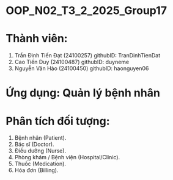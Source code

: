 # OOP_N02_T3_2_2025_Group17


# Thành viên: 
1. Trần Đình Tiến Đạt (24100257) githubID: TranDinhTienDat
2. Cao Tiến Duy (24100487) githubID: duyneme
3. Nguyễn Văn Hào (24100450) githubID: haonguyen06

# Ứng dụng: Quản lý bệnh nhân

# Phân tích đối tượng:
1. Bệnh nhân (Patient).
2. Bác sĩ (Doctor).
3. Điều dưỡng (Nurse).
4. Phòng khám / Bệnh viện (Hospital/Clinic).
5. Thuốc (Medication).
6. Hóa đơn (Billing).

